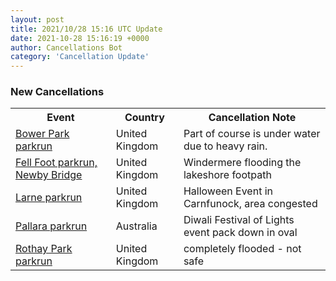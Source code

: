 ```yaml
---
layout: post
title: 2021/10/28 15:16 UTC Update
date: 2021-10-28 15:16:19 +0000
author: Cancellations Bot
category: 'Cancellation Update'
---
```


<h3>New Cancellations</h3>
<div class='hscrollable'>
<table style='width: 100%'>
    <tr>
        <th>Event</th>
        <th>Country</th>
        <th>Cancellation Note</th>
    </tr>
    <tr>
        <td><a href="https://www.parkrun.org.uk/bowerpark">Bower Park parkrun</a></td>
        <td>United Kingdom</td>
        <td>Part of course is under water due to heavy rain.</td>
    </tr>
    <tr>
        <td><a href="https://www.parkrun.org.uk/fellfoot">Fell Foot parkrun, Newby Bridge</a></td>
        <td>United Kingdom</td>
        <td>Windermere flooding the lakeshore footpath</td>
    </tr>
    <tr>
        <td><a href="https://www.parkrun.org.uk/larne">Larne parkrun</a></td>
        <td>United Kingdom</td>
        <td>Halloween Event in Carnfunock, area congested</td>
    </tr>
    <tr>
        <td><a href="https://www.parkrun.com.au/pallara">Pallara parkrun</a></td>
        <td>Australia</td>
        <td>Diwali Festival of Lights event pack down in oval</td>
    </tr>
    <tr>
        <td><a href="https://www.parkrun.org.uk/rothaypark">Rothay Park parkrun</a></td>
        <td>United Kingdom</td>
        <td>completely flooded - not safe</td>
    </tr>
</table>
</div>
